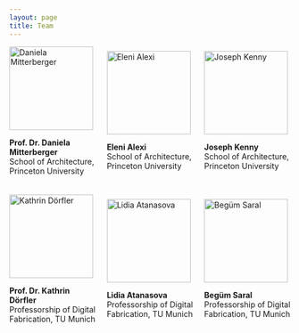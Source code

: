 ```yaml
---
layout: page
title: Team
---
```


<div style="display: flex; flex-wrap: wrap; gap: 20px; align-items: center; justify-content: space-between;">

  <div style="flex: 1 1 30%; text-align: left;">
    <img src="{{site.baseurl}}/images/team-dm.png" alt="Daniela Mitterberger" style="width:150px" class="rounded-corners">
    <p style="text-align: left;"><strong>Prof. Dr. Daniela Mitterberger</strong><br>School of Architecture, Princeton University</p>
  </div>

  <div style="flex: 1 1 30%; text-align: left;">
    <img src="{{site.baseurl}}/images/team-ea.png" alt="Eleni Alexi" style="width:150px" class="rounded-corners">
    <p style="text-align: left;"><strong>Eleni Alexi</strong><br>School of Architecture, Princeton University</p>
  </div>

  <div style="flex: 1 1 30%; text-align: left;">
    <img src="{{site.baseurl}}/images/team-jk.png" alt="Joseph Kenny" style="width:150px" class="rounded-corners">
    <p style="text-align: left;"><strong>Joseph Kenny</strong><br>School of Architecture, Princeton University</p>
  </div>

  <div style="flex: 1 1 30%; text-align: left;">
    <img src="{{site.baseurl}}/images/team-kd.png" alt="Kathrin Dörfler" style="width:150px" class="rounded-corners">
    <p style="text-align: left;"><strong>Prof. Dr. Kathrin Dörfler</strong><br>Professorship of Digital Fabrication, TU Munich</p>
  </div>

  <div style="flex: 1 1 30%; text-align: left;">
    <img src="{{site.baseurl}}/images/team-la.png" alt="Lidia Atanasova" style="width:150px" class="rounded-corners">
    <p style="text-align: left;"><strong>Lidia Atanasova</strong><br>Professorship of Digital Fabrication, TU Munich</p>
  </div>

  <div style="flex: 1 1 30%; text-align: left;">
    <img src="{{site.baseurl}}/images/team-bs.jpeg" alt="Begüm Saral" style="width:150px" class="rounded-corners">
    <p style="text-align: left;"><strong>Begüm Saral</strong><br>Professorship of Digital Fabrication, TU Munich</p>
  </div>

</div>
